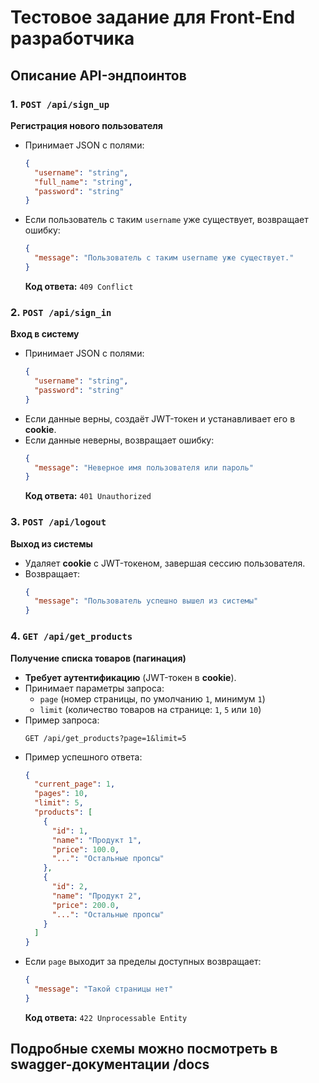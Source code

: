 # Тестовое задание для Front-End разработчика


## Описание API-эндпоинтов

### 1. `POST /api/sign_up`
**Регистрация нового пользователя**

- Принимает JSON с полями:
  ```json
  {
    "username": "string",
    "full_name": "string",
    "password": "string"
  }
  ```
- Если пользователь с таким `username` уже существует, возвращает ошибку:
  ```json
  {
    "message": "Пользователь с таким username уже существует."
  }
  ```
  **Код ответа:** `409 Conflict`

### 2. `POST /api/sign_in`
**Вход в систему**

- Принимает JSON с полями:
  ```json
  {
    "username": "string",
    "password": "string"
  }
  ```
- Если данные верны, создаёт JWT-токен и устанавливает его в **cookie**.
- Если данные неверны, возвращает ошибку:
  ```json
  {
    "message": "Неверное имя пользователя или пароль"
  }
  ```
  **Код ответа:** `401 Unauthorized`

### 3. `POST /api/logout`
**Выход из системы**

- Удаляет **cookie** с JWT-токеном, завершая сессию пользователя.
- Возвращает:
  ```json
  {
    "message": "Пользователь успешно вышел из системы"
  }
  ```

### 4. `GET /api/get_products`
**Получение списка товаров (пагинация)**

- **Требует аутентификацию** (JWT-токен в **cookie**).
- Принимает параметры запроса:
  - `page` (номер страницы, по умолчанию `1`, минимум `1`)
  - `limit` (количество товаров на странице: `1`, `5` или `10`)
- Пример запроса:
  ```http
  GET /api/get_products?page=1&limit=5
  ```
- Пример успешного ответа:
  ```json
  {
    "current_page": 1,
    "pages": 10,
    "limit": 5,
    "products": [
      {
        "id": 1,
        "name": "Продукт 1",
        "price": 100.0,
        "...": "Остальные пропсы"
      },
      {
        "id": 2,
        "name": "Продукт 2",
        "price": 200.0,
        "...": "Остальные пропсы"
      }
    ]
  }
  ```
- Если `page` выходит за пределы доступных возвращает:
  ```json
  {
    "message": "Такой страницы нет"
  }
  ```
  **Код ответа:** `422 Unprocessable Entity`


## Подробные схемы можно посмотреть в swagger-документации /docs
